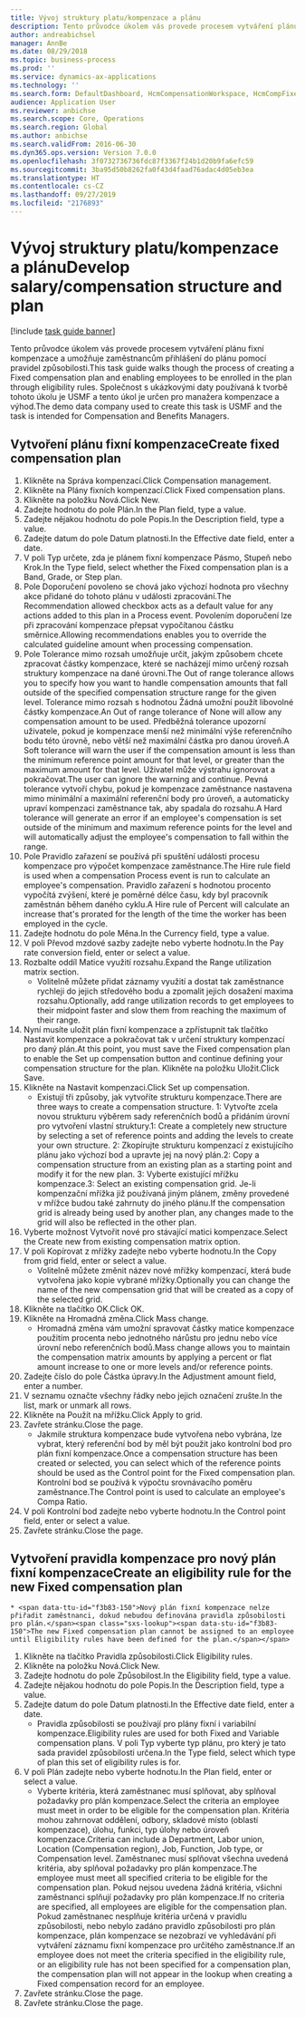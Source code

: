 ```yaml
---
title: Vývoj struktury platu/kompenzace a plánu
description: Tento průvodce úkolem vás provede procesem vytváření plánu fixní kompenzace a umožňuje zaměstnancům přihlášení do plánu pomocí pravidel způsobilosti.
author: andreabichsel
manager: AnnBe
ms.date: 08/29/2018
ms.topic: business-process
ms.prod: ''
ms.service: dynamics-ax-applications
ms.technology: ''
ms.search.form: DefaultDashboard, HcmCompensationWorkspace, HcmCompFixedPlansPart, HRMCompFixedPlanTable, HRMCompCreateGridDialog, HRCCompGridView, HRMCompEligibility,  HRCCompGrid
audience: Application User
ms.reviewer: anbichse
ms.search.scope: Core, Operations
ms.search.region: Global
ms.author: anbichse
ms.search.validFrom: 2016-06-30
ms.dyn365.ops.version: Version 7.0.0
ms.openlocfilehash: 3f0732736736fdc87f3367f24b1d20b9fa6efc59
ms.sourcegitcommit: 3ba95d50b8262fa0f43d4faad76adac4d05eb3ea
ms.translationtype: HT
ms.contentlocale: cs-CZ
ms.lasthandoff: 09/27/2019
ms.locfileid: "2176893"
---
```

# <a name="develop-salarycompensation-structure-and-plan"></a><span data-ttu-id="f3b83-103">Vývoj struktury platu/kompenzace a plánu</span><span class="sxs-lookup"><span data-stu-id="f3b83-103">Develop salary/compensation structure and plan</span></span>

[!include [task guide banner](../../includes/task-guide-banner.md)]

<span data-ttu-id="f3b83-104">Tento průvodce úkolem vás provede procesem vytváření plánu fixní kompenzace a umožňuje zaměstnancům přihlášení do plánu pomocí pravidel způsobilosti.</span><span class="sxs-lookup"><span data-stu-id="f3b83-104">This task guide walks though the process of creating a Fixed compensation plan and enabling employees to be enrolled in the plan through eligibility rules.</span></span> <span data-ttu-id="f3b83-105">Společnost s ukázkovými daty používaná k tvorbě tohoto úkolu je USMF a tento úkol je určen pro manažera kompenzace a výhod.</span><span class="sxs-lookup"><span data-stu-id="f3b83-105">The demo data company used to create this task is USMF and the task is intended for Compensation and Benefits Managers.</span></span>


## <a name="create-fixed-compensation-plan"></a><span data-ttu-id="f3b83-106">Vytvoření plánu fixní kompenzace</span><span class="sxs-lookup"><span data-stu-id="f3b83-106">Create fixed compensation plan</span></span>
1. <span data-ttu-id="f3b83-107">Klikněte na Správa kompenzací.</span><span class="sxs-lookup"><span data-stu-id="f3b83-107">Click Compensation management.</span></span>
2. <span data-ttu-id="f3b83-108">Klikněte na Plány fixních kompenzací.</span><span class="sxs-lookup"><span data-stu-id="f3b83-108">Click Fixed compensation plans.</span></span>
3. <span data-ttu-id="f3b83-109">Klikněte na položku Nová.</span><span class="sxs-lookup"><span data-stu-id="f3b83-109">Click New.</span></span>
4. <span data-ttu-id="f3b83-110">Zadejte hodnotu do pole Plán.</span><span class="sxs-lookup"><span data-stu-id="f3b83-110">In the Plan field, type a value.</span></span>
5. <span data-ttu-id="f3b83-111">Zadejte nějakou hodnotu do pole Popis.</span><span class="sxs-lookup"><span data-stu-id="f3b83-111">In the Description field, type a value.</span></span>
6. <span data-ttu-id="f3b83-112">Zadejte datum do pole Datum platnosti.</span><span class="sxs-lookup"><span data-stu-id="f3b83-112">In the Effective date field, enter a date.</span></span>
7. <span data-ttu-id="f3b83-113">V poli Typ určete, zda je plánem fixní kompenzace Pásmo, Stupeň nebo Krok.</span><span class="sxs-lookup"><span data-stu-id="f3b83-113">In the Type field, select whether the Fixed compensation plan is a Band, Grade, or Step plan.</span></span>
8. <span data-ttu-id="f3b83-114">Pole Doporučení povoleno se chová jako výchozí hodnota pro všechny akce přidané do tohoto plánu v události zpracování.</span><span class="sxs-lookup"><span data-stu-id="f3b83-114">The Recommendation allowed checkbox acts as a default value for any actions added to this plan in a Process event.</span></span>  <span data-ttu-id="f3b83-115">Povolením doporučení lze při zpracování kompenzace přepsat vypočítanou částku směrnice.</span><span class="sxs-lookup"><span data-stu-id="f3b83-115">Allowing recommendations enables you to override the calculated guideline amount when processing compensation.</span></span>
9. <span data-ttu-id="f3b83-116">Pole Tolerance mimo rozsah umožňuje určit, jakým způsobem chcete zpracovat částky kompenzace, které se nacházejí mimo určený rozsah struktury kompenzace na dané úrovni.</span><span class="sxs-lookup"><span data-stu-id="f3b83-116">The Out of range tolerance allows you to specify how you want to handle compensation amounts that fall outside of the specified compensation structure range for the given level.</span></span>  <span data-ttu-id="f3b83-117">Tolerance mimo rozsah s hodnotou Žádná umožní použít libovolné částky kompenzace.</span><span class="sxs-lookup"><span data-stu-id="f3b83-117">An Out of range tolerance of None will allow any compensation amount to be used.</span></span>  <span data-ttu-id="f3b83-118">Předběžná tolerance upozorní uživatele, pokud je kompenzace menší než minimální výše referenčního bodu této úrovně, nebo větší než maximální částka pro danou úroveň.</span><span class="sxs-lookup"><span data-stu-id="f3b83-118">A Soft tolerance will warn the user if the compensation amount is less than the minimum reference point amount for that level, or greater than the maximum amount for that level.</span></span> <span data-ttu-id="f3b83-119">Uživatel může výstrahu ignorovat a pokračovat.</span><span class="sxs-lookup"><span data-stu-id="f3b83-119">The user can ignore the warning and continue.</span></span>  <span data-ttu-id="f3b83-120">Pevná tolerance vytvoří chybu, pokud je kompenzace zaměstnance nastavena mimo minimální a maximální referenční body pro úroveň, a automaticky upraví kompenzaci zaměstnance tak, aby spadala do rozsahu.</span><span class="sxs-lookup"><span data-stu-id="f3b83-120">A Hard tolerance will generate an error if an employee's compensation is set outside of the minimum and maximum reference points for the level and will automatically adjust the employee's compensation to fall within the range.</span></span>
10. <span data-ttu-id="f3b83-121">Pole Pravidlo zařazení se používá při spuštění události procesu kompenzace pro výpočet kompenzace zaměstnance.</span><span class="sxs-lookup"><span data-stu-id="f3b83-121">The Hire rule field is used when a compensation Process event is run to calculate an employee's compensation.</span></span>  <span data-ttu-id="f3b83-122">Pravidlo zařazení s hodnotou procento vypočítá zvýšení, které je poměrné délce času, kdy byl pracovník zaměstnán během daného cyklu.</span><span class="sxs-lookup"><span data-stu-id="f3b83-122">A Hire rule of Percent will calculate an increase that's prorated for the length of the time the worker has been employed in the cycle.</span></span>
11. <span data-ttu-id="f3b83-123">Zadejte hodnotu do pole Měna.</span><span class="sxs-lookup"><span data-stu-id="f3b83-123">In the Currency field, type a value.</span></span>
12. <span data-ttu-id="f3b83-124">V poli Převod mzdové sazby zadejte nebo vyberte hodnotu.</span><span class="sxs-lookup"><span data-stu-id="f3b83-124">In the Pay rate conversion field, enter or select a value.</span></span>
13. <span data-ttu-id="f3b83-125">Rozbalte oddíl Matice využití rozsahu.</span><span class="sxs-lookup"><span data-stu-id="f3b83-125">Expand the Range utilization matrix section.</span></span>
    * <span data-ttu-id="f3b83-126">Volitelně můžete přidat záznamy využití a dostat tak zaměstnance rychleji do jejich středového bodu a zpomalit jejich dosažení maxima rozsahu.</span><span class="sxs-lookup"><span data-stu-id="f3b83-126">Optionally, add range utilization records to get employees to their midpoint faster and slow them from reaching the maximum of their range.</span></span>  
14. <span data-ttu-id="f3b83-127">Nyní musíte uložit plán fixní kompenzace a zpřístupnit tak tlačítko Nastavit kompenzace a pokračovat tak v určení struktury kompenzací pro daný plán.</span><span class="sxs-lookup"><span data-stu-id="f3b83-127">At this point, you must save the Fixed compensation plan to enable the Set up compensation button and continue defining your compensation structure for the plan.</span></span>  <span data-ttu-id="f3b83-128">Klikněte na položku Uložit.</span><span class="sxs-lookup"><span data-stu-id="f3b83-128">Click Save.</span></span>
15. <span data-ttu-id="f3b83-129">Klikněte na Nastavit kompenzaci.</span><span class="sxs-lookup"><span data-stu-id="f3b83-129">Click Set up compensation.</span></span>
    * <span data-ttu-id="f3b83-130">Existují tři způsoby, jak vytvoříte strukturu kompenzace.</span><span class="sxs-lookup"><span data-stu-id="f3b83-130">There are three ways to create a compensation structure.</span></span> <span data-ttu-id="f3b83-131">1: Vytvořte zcela novou strukturu výběrem sady referenčních bodů a přidáním úrovní pro vytvoření vlastní struktury.</span><span class="sxs-lookup"><span data-stu-id="f3b83-131">1: Create a completely new structure by selecting a set of reference points and adding the levels to create your own structure.</span></span> <span data-ttu-id="f3b83-132">2: Zkopírujte strukturu kompenzací z existujícího plánu jako výchozí bod a upravte jej na nový plán.</span><span class="sxs-lookup"><span data-stu-id="f3b83-132">2: Copy a compensation structure from an existing plan as a starting point and modify it for the new plan.</span></span> <span data-ttu-id="f3b83-133">3: Vyberte existující mřížku kompenzace.</span><span class="sxs-lookup"><span data-stu-id="f3b83-133">3: Select an existing compensation grid.</span></span> <span data-ttu-id="f3b83-134">Je-li kompenzační mřížka již používaná jiným plánem, změny provedené v mřížce budou také zahrnuty do jiného plánu.</span><span class="sxs-lookup"><span data-stu-id="f3b83-134">If the compensation grid is already being used by another plan, any changes made to the grid will also be reflected in the other plan.</span></span>  
16. <span data-ttu-id="f3b83-135">Vyberte možnost Vytvořit nové pro stávající matici kompenzace.</span><span class="sxs-lookup"><span data-stu-id="f3b83-135">Select the Create new from existing compensation matrix option.</span></span>
17. <span data-ttu-id="f3b83-136">V poli Kopírovat z mřížky zadejte nebo vyberte hodnotu.</span><span class="sxs-lookup"><span data-stu-id="f3b83-136">In the Copy from grid field, enter or select a value.</span></span>
    * <span data-ttu-id="f3b83-137">Volitelně můžete změnit název nové mřížky kompenzací, která bude vytvořena jako kopie vybrané mřížky.</span><span class="sxs-lookup"><span data-stu-id="f3b83-137">Optionally you can change the name of the new compensation grid that will be created as a copy of the selected grid.</span></span>  
18. <span data-ttu-id="f3b83-138">Klikněte na tlačítko OK.</span><span class="sxs-lookup"><span data-stu-id="f3b83-138">Click OK.</span></span>
19. <span data-ttu-id="f3b83-139">Klikněte na Hromadná změna.</span><span class="sxs-lookup"><span data-stu-id="f3b83-139">Click Mass change.</span></span>
    * <span data-ttu-id="f3b83-140">Hromadná změna vám umožní spravovat částky matice kompenzace použitím procenta nebo jednotného nárůstu pro jednu nebo více úrovní nebo referenčních bodů.</span><span class="sxs-lookup"><span data-stu-id="f3b83-140">Mass change allows you to maintain the compensation matrix amounts by applying a percent or flat amount increase to one or more levels and/or reference points.</span></span>  
20. <span data-ttu-id="f3b83-141">Zadejte číslo do pole Částka úpravy.</span><span class="sxs-lookup"><span data-stu-id="f3b83-141">In the Adjustment amount field, enter a number.</span></span>
21. <span data-ttu-id="f3b83-142">V seznamu označte všechny řádky nebo jejich označení zrušte.</span><span class="sxs-lookup"><span data-stu-id="f3b83-142">In the list, mark or unmark all rows.</span></span>
22. <span data-ttu-id="f3b83-143">Klikněte na Použít na mřížku.</span><span class="sxs-lookup"><span data-stu-id="f3b83-143">Click Apply to grid.</span></span>
23. <span data-ttu-id="f3b83-144">Zavřete stránku.</span><span class="sxs-lookup"><span data-stu-id="f3b83-144">Close the page.</span></span>
    * <span data-ttu-id="f3b83-145">Jakmile struktura kompenzace bude vytvořena nebo vybrána, lze vybrat, který referenční bod by měl být použit jako kontrolní bod pro plán fixní kompenzace.</span><span class="sxs-lookup"><span data-stu-id="f3b83-145">Once a compensation structure has been created or selected, you can select which of the reference points should be used as the Control point for the Fixed compensation plan.</span></span>  <span data-ttu-id="f3b83-146">Kontrolní bod se používá k výpočtu srovnávacího poměru zaměstnance.</span><span class="sxs-lookup"><span data-stu-id="f3b83-146">The Control point is used to calculate an employee's Compa Ratio.</span></span>  
24. <span data-ttu-id="f3b83-147">V poli Kontrolní bod zadejte nebo vyberte hodnotu.</span><span class="sxs-lookup"><span data-stu-id="f3b83-147">In the Control point field, enter or select a value.</span></span>
25. <span data-ttu-id="f3b83-148">Zavřete stránku.</span><span class="sxs-lookup"><span data-stu-id="f3b83-148">Close the page.</span></span>

## <a name="create-an-eligibility-rule-for-the-new-fixed-compensation-plan"></a><span data-ttu-id="f3b83-149">Vytvoření pravidla kompenzace pro nový plán fixní kompenzace</span><span class="sxs-lookup"><span data-stu-id="f3b83-149">Create an eligibility rule for the new Fixed compensation plan</span></span>
    * <span data-ttu-id="f3b83-150">Nový plán fixní kompenzace nelze přiřadit zaměstnanci, dokud nebudou definována pravidla způsobilosti pro plán.</span><span class="sxs-lookup"><span data-stu-id="f3b83-150">The new Fixed compensation plan cannot be assigned to an employee until Eligibility rules have been defined for the plan.</span></span>  
1. <span data-ttu-id="f3b83-151">Klikněte na tlačítko Pravidla způsobilosti.</span><span class="sxs-lookup"><span data-stu-id="f3b83-151">Click Eligibility rules.</span></span>
2. <span data-ttu-id="f3b83-152">Klikněte na položku Nová.</span><span class="sxs-lookup"><span data-stu-id="f3b83-152">Click New.</span></span>
3. <span data-ttu-id="f3b83-153">Zadejte hodnotu do pole Způsobilost.</span><span class="sxs-lookup"><span data-stu-id="f3b83-153">In the Eligibility field, type a value.</span></span>
4. <span data-ttu-id="f3b83-154">Zadejte nějakou hodnotu do pole Popis.</span><span class="sxs-lookup"><span data-stu-id="f3b83-154">In the Description field, type a value.</span></span>
5. <span data-ttu-id="f3b83-155">Zadejte datum do pole Datum platnosti.</span><span class="sxs-lookup"><span data-stu-id="f3b83-155">In the Effective date field, enter a date.</span></span>
    * <span data-ttu-id="f3b83-156">Pravidla způsobilosti se používají pro plány fixní i variabilní kompenzace.</span><span class="sxs-lookup"><span data-stu-id="f3b83-156">Eligibility rules are used for both Fixed and Variable compensation plans.</span></span>  <span data-ttu-id="f3b83-157">V poli Typ vyberte typ plánu, pro který je tato sada pravidel způsobilosti určena.</span><span class="sxs-lookup"><span data-stu-id="f3b83-157">In the Type field, select which type of plan this set of eligibility rules is for.</span></span>  
6. <span data-ttu-id="f3b83-158">V poli Plán zadejte nebo vyberte hodnotu.</span><span class="sxs-lookup"><span data-stu-id="f3b83-158">In the Plan field, enter or select a value.</span></span>
    * <span data-ttu-id="f3b83-159">Vyberte kritéria, která zaměstnanec musí splňovat, aby splňoval požadavky pro plán kompenzace.</span><span class="sxs-lookup"><span data-stu-id="f3b83-159">Select the criteria an employee must meet in order to be eligible for the compensation plan.</span></span> <span data-ttu-id="f3b83-160">Kritéria mohou zahrnovat oddělení, odbory, skladové místo (oblastí kompenzace), úlohu, funkci, typ úlohy nebo úroveň kompenzace.</span><span class="sxs-lookup"><span data-stu-id="f3b83-160">Criteria can include a Department, Labor union, Location (Compensation region), Job, Function, Job type, or Compensation level.</span></span> <span data-ttu-id="f3b83-161">Zaměstnanec musí splňovat všechna uvedená kritéria, aby splňoval požadavky pro plán kompenzace.</span><span class="sxs-lookup"><span data-stu-id="f3b83-161">The employee must meet all specified criteria to be eligible for the compensation plan.</span></span> <span data-ttu-id="f3b83-162">Pokud nejsou uvedena žádná kritéria, všichni zaměstnanci splňují požadavky pro plán kompenzace.</span><span class="sxs-lookup"><span data-stu-id="f3b83-162">If no criteria are specified, all employees are eligible for the compensation plan.</span></span> <span data-ttu-id="f3b83-163">Pokud zaměstnanec nesplňuje kritéria určená v pravidlu způsobilosti, nebo nebylo zadáno pravidlo způsobilosti pro plán kompenzace, plán kompenzace se nezobrazí ve vyhledávání při vytváření záznamu fixní kompenzace pro určitého zaměstnance.</span><span class="sxs-lookup"><span data-stu-id="f3b83-163">If an employee does not meet the criteria specified in the eligibility rule, or an eligibility rule has not been specified for a compensation plan, the compensation plan will not appear in the lookup when creating a Fixed compensation record for an employee.</span></span>  
7. <span data-ttu-id="f3b83-164">Zavřete stránku.</span><span class="sxs-lookup"><span data-stu-id="f3b83-164">Close the page.</span></span>
8. <span data-ttu-id="f3b83-165">Zavřete stránku.</span><span class="sxs-lookup"><span data-stu-id="f3b83-165">Close the page.</span></span>

